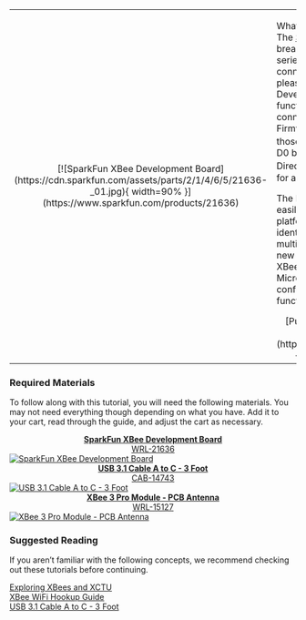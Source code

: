 <link rel="stylesheet" href="https://cdnjs.cloudflare.com/ajax/libs/font-awesome/4.7.0/css/font-awesome.min.css">


<div class="grid.cards.desc" markdown>

<table class="pdf" style="border-style:none;" markdown="1">
<tbody markdown="1">
<tr markdown="1">
<td align="center" width="35%" markdown="block">
[![SparkFun XBee Development Board](https://cdn.sparkfun.com/assets/parts/2/1/4/6/5/21636-_01.jpg){ width=90% }](https://www.sparkfun.com/products/21636)
</td>

<td markdown="block">

What's in an XBee? In a word (or two) a lot! The [SparkFun XBee Development Board](https://www.sparkfun.com/products/21636) breaks out all the functionality of the XBee 3 series you know and love, PLUS the ability to connect to the cellular network, and (drumroll please) GNSS. This is a "Kitchen Sink" Development Board that breaks out the pin functionality of the XBee, includes 2 USB-C connectors for UART communication and Firmware updates, a Qwiic connector for all those lovely I<sup>2</sup>C sensors, as well as Reset and D0 buttons and the ability to switch between Direct USB and I<sup>2</sup>C. There's also a JST port for a battery. 

The Digi Remote Manager® allows users to easily configure and control from a central platform. Built-in Digi TrustFence® security, identity and data privacy features use multiple layers of control to protect against new and evolving cyber threats. Standard XBee API frames and AT commands, MicroPython and Digi XCTU® simplify setup, configuration, testing and adding or changing functionality.

<center>
[Purchase from SparkFun :fontawesome-solid-cart-plus:](https://www.sparkfun.com/products/21636){ .md-button .md-button--primary }
</center>
</td>
</tr>
</tbody>
</table>
</div class>


### Required Materials

To follow along with this tutorial, you will need the following materials. You may not need everything though depending on what you have. Add it to your cart, read through the guide, and adjust the cart as necessary.

<section class="cards">

<!--   card 1 -->
  <article class="card">
	<div class="card-header">
		<a href="https://www.sparkfun.com/products/21636"><center><b>SparkFun XBee Development Board</b><br />WRL-21636</center></a>
	</div>    
    <div class="card-content">
		<a href="https://www.sparkfun.com/products/21636">
			<img alt="SparkFun XBee Development Board" src="https://cdn.sparkfun.com/assets/parts/2/1/4/6/5/21636-_01.jpg" >
		</a>
	<!-- 
		<div class="card-footer">
			<button class="button1"><a href="https://www.sparkfun.com/products/21772" style="color: #ffffff">Purchase From SparkFun <i class="fa fa-cart-plus"></i></a></button>
		</div> -->
   </div><!-- .card-content -->
  </article>

<!--   card 2 -->
  <article class="card">
	<div class="card-header">
		<a href="https://www.sparkfun.com/products/14743"><center><b>USB 3.1 Cable A to C - 3 Foot</b><br /> CAB-14743</center></a>
	</div>    
    <div class="card-content">
		<a href="https://www.sparkfun.com/products/14743">
			<img alt="USB 3.1 Cable A to C - 3 Foot" src="https://cdn.sparkfun.com/assets/parts/1/2/9/7/2/14743-USB_3.1_Cable_A_to_C_-_3_Foot-01.jpg" >
		</a>
   </div><!-- .card-content -->
  </article>

<!--   card 3 -->
  <article class="card">
	<div class="card-header">
		<a href="https://www.sparkfun.com/products/15127"><center><b>XBee 3 Pro Module - PCB Antenna</b><br /> WRL-15127</center></a>
	</div>    
    <div class="card-content">
		<a href="https://www.sparkfun.com/products/15127">
			<img alt="XBee 3 Pro Module - PCB Antenna" src="https://cdn.sparkfun.com//assets/parts/1/3/4/9/9/15127-XBee_3_Pro_Module_-_PCB_Antenna-01.jpg" >
		</a>
   </div><!-- .card-content -->
  </article>
  </section>

### Suggested Reading

If you aren’t familiar with the following concepts, we recommend checking out these tutorials before continuing.

<section class="cards">

<!--   card 1 -->
  <article class="card">
    <picture class="thumbnail">
         <img class="category__01" src="https://cdn.sparkfun.com/assets/learn_tutorials/2/2/3/action-usb.jpg" alt="" />
    </picture>
    <div class="card-content">
      <a href="https://learn.sparkfun.com/tutorials/exploring-xbees-and-xctu">Exploring XBees and XCTU</a>
   </div><!-- .card-content -->
  </article>

<!--   card 2 -->
  <article class="card">
    <picture class="thumbnail">
         <img class="category__02" src="https://cdn.sparkfun.com/assets/learn_tutorials/2/2/3/xbee-wire.jpg" alt="" />
    </picture>
    <div class="card-content">
      <a href="https://learn.sparkfun.com/tutorials/xbee-wifi-hookup-guide">XBee WiFi Hookup Guide</a>
   </div><!-- .card-content -->
  </article>

<!--   card 3 -->
  <article class="card">
    <picture class="thumbnail">
         <img class="category__03" src="https://abbeyjfitzgerald.com/wp-content/uploads/2018/01/list-1.svg" alt="" />
    </picture>
    <div class="card-content">
      <a href="https://www.sparkfun.com/products/14743">USB 3.1 Cable A to C - 3 Foot</a>
   </div><!-- .card-content -->
  </article>
</section>






